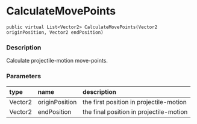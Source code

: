 # CalculateMovePoints

`public virtual List<Vector2> CalculateMovePoints(Vector2 originPosition, Vector2 endPosition)`

### Description

Calculate projectile-motion move-points.

### Parameters

| type | name | description |
| :--- | :--- | :--- |
| Vector2 | originPosition | the first position in projectile-motion |
| Vector2 | endPosition | the final position in projectile-motion |

